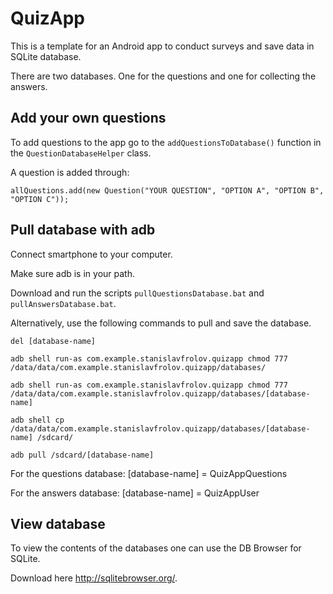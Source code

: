 # QuizApp

This is a template for an Android app to conduct surveys and save data in SQLite database.

There are two databases. One for the questions and one for collecting the answers.

## Add your own questions

To add questions to the app go to the `addQuestionsToDatabase()` function in the `QuestionDatabaseHelper` class.

A question is added through:

`allQuestions.add(new Question("YOUR QUESTION", "OPTION A", "OPTION B", "OPTION C"));`

## Pull database with adb

Connect smartphone to your computer.

Make sure adb is in your path.

Download and run the scripts `pullQuestionsDatabase.bat` and `pullAnswersDatabase.bat`.

Alternatively, use the following commands to pull and save the database.

`del [database-name]`

`adb shell run-as com.example.stanislavfrolov.quizapp chmod 777 /data/data/com.example.stanislavfrolov.quizapp/databases/`

`adb shell run-as com.example.stanislavfrolov.quizapp chmod 777 /data/data/com.example.stanislavfrolov.quizapp/databases/[database-name]`

`adb shell cp /data/data/com.example.stanislavfrolov.quizapp/databases/[database-name] /sdcard/`

`adb pull /sdcard/[database-name]`

For the questions database:
[database-name] = QuizAppQuestions

For the answers database:
[database-name] = QuizAppUser

## View database

To view the contents of the databases one can use the DB Browser for SQLite.

Download here http://sqlitebrowser.org/.
